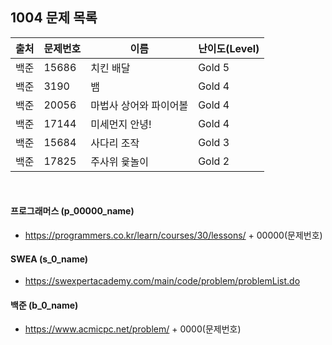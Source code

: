 
## 1004 문제 목록


| 출처     | 문제번호  | 이름           | 난이도(Level) |
|--------|-------|--------------|------------|
| 백준  | 15686 | 치킨 배달        | Gold 5     |
| 백준  | 3190  | 뱀            | Gold 4     |
| 백준  | 20056 | 마법사 상어와 파이어볼 | Gold 4     | 
| 백준  | 17144 | 미세먼지 안녕!     | Gold 4     |
| 백준  | 15684 | 사다리 조작       | Gold 3     |
| 백준  | 17825 | 주사위 윷놀이      | Gold 2     |    

<br>

#### 프로그래머스 (p_00000_name)

- https://programmers.co.kr/learn/courses/30/lessons/ + 00000(문제번호)

#### SWEA (s_0_name)

- https://swexpertacademy.com/main/code/problem/problemList.do

#### 백준 (b_0_name)

- https://www.acmicpc.net/problem/ + 0000(문제번호)

